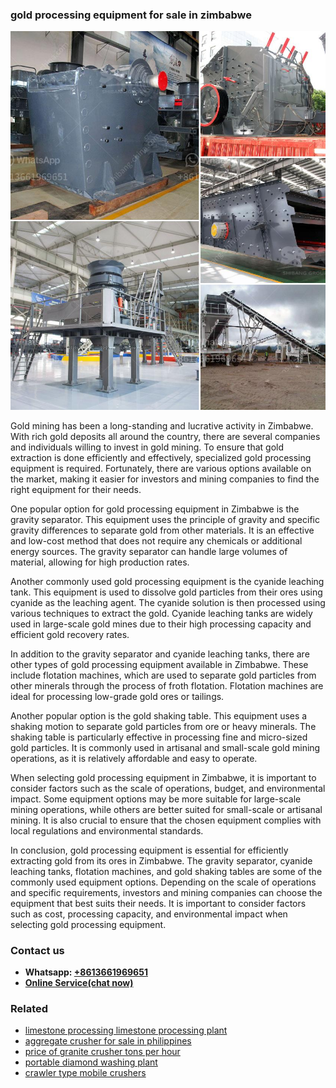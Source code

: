 <h3>gold processing equipment for sale in zimbabwe</h3><img src='1706755790.jpg' alt=''><p>Gold mining has been a long-standing and lucrative activity in Zimbabwe. With rich gold deposits all around the country, there are several companies and individuals willing to invest in gold mining. To ensure that gold extraction is done efficiently and effectively, specialized gold processing equipment is required. Fortunately, there are various options available on the market, making it easier for investors and mining companies to find the right equipment for their needs.</p><p>One popular option for gold processing equipment in Zimbabwe is the gravity separator. This equipment uses the principle of gravity and specific gravity differences to separate gold from other materials. It is an effective and low-cost method that does not require any chemicals or additional energy sources. The gravity separator can handle large volumes of material, allowing for high production rates.</p><p>Another commonly used gold processing equipment is the cyanide leaching tank. This equipment is used to dissolve gold particles from their ores using cyanide as the leaching agent. The cyanide solution is then processed using various techniques to extract the gold. Cyanide leaching tanks are widely used in large-scale gold mines due to their high processing capacity and efficient gold recovery rates.</p><p>In addition to the gravity separator and cyanide leaching tanks, there are other types of gold processing equipment available in Zimbabwe. These include flotation machines, which are used to separate gold particles from other minerals through the process of froth flotation. Flotation machines are ideal for processing low-grade gold ores or tailings.</p><p>Another popular option is the gold shaking table. This equipment uses a shaking motion to separate gold particles from ore or heavy minerals. The shaking table is particularly effective in processing fine and micro-sized gold particles. It is commonly used in artisanal and small-scale gold mining operations, as it is relatively affordable and easy to operate.</p><p>When selecting gold processing equipment in Zimbabwe, it is important to consider factors such as the scale of operations, budget, and environmental impact. Some equipment options may be more suitable for large-scale mining operations, while others are better suited for small-scale or artisanal mining. It is also crucial to ensure that the chosen equipment complies with local regulations and environmental standards.</p><p>In conclusion, gold processing equipment is essential for efficiently extracting gold from its ores in Zimbabwe. The gravity separator, cyanide leaching tanks, flotation machines, and gold shaking tables are some of the commonly used equipment options. Depending on the scale of operations and specific requirements, investors and mining companies can choose the equipment that best suits their needs. It is important to consider factors such as cost, processing capacity, and environmental impact when selecting gold processing equipment.</p><h3>Contact us</h3><ul><li><strong>Whatsapp:&nbsp;<a href="https://wa.me/8613661969651">+8613661969651</a></strong></li><li><a href="https://swt.shibang-china.com/?git&amp;zhl&amp;gold processing equipment for sale in zimbabwe"><strong>Online Service(chat now)</strong></a></li></ul><h3>Related</h3><ul><li><a href='limestone processing limestone processing plant.md'>limestone processing limestone processing plant</a></li><li><a href='aggregate crusher for sale in philippines.md'>aggregate crusher for sale in philippines</a></li><li><a href='price of granite crusher tons per hour.md'>price of granite crusher tons per hour</a></li><li><a href='portable diamond washing plant.md'>portable diamond washing plant</a></li><li><a href='crawler type mobile crushers.md'>crawler type mobile crushers</a></li></ul>